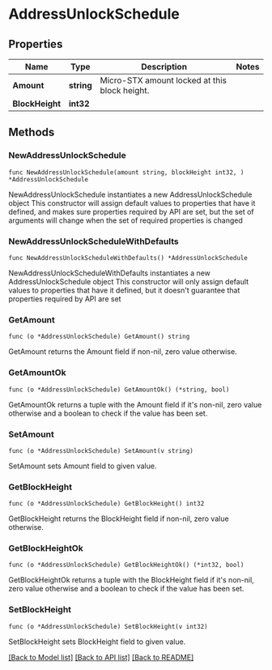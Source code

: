 # AddressUnlockSchedule

## Properties

Name | Type | Description | Notes
------------ | ------------- | ------------- | -------------
**Amount** | **string** | Micro-STX amount locked at this block height. | 
**BlockHeight** | **int32** |  | 

## Methods

### NewAddressUnlockSchedule

`func NewAddressUnlockSchedule(amount string, blockHeight int32, ) *AddressUnlockSchedule`

NewAddressUnlockSchedule instantiates a new AddressUnlockSchedule object
This constructor will assign default values to properties that have it defined,
and makes sure properties required by API are set, but the set of arguments
will change when the set of required properties is changed

### NewAddressUnlockScheduleWithDefaults

`func NewAddressUnlockScheduleWithDefaults() *AddressUnlockSchedule`

NewAddressUnlockScheduleWithDefaults instantiates a new AddressUnlockSchedule object
This constructor will only assign default values to properties that have it defined,
but it doesn't guarantee that properties required by API are set

### GetAmount

`func (o *AddressUnlockSchedule) GetAmount() string`

GetAmount returns the Amount field if non-nil, zero value otherwise.

### GetAmountOk

`func (o *AddressUnlockSchedule) GetAmountOk() (*string, bool)`

GetAmountOk returns a tuple with the Amount field if it's non-nil, zero value otherwise
and a boolean to check if the value has been set.

### SetAmount

`func (o *AddressUnlockSchedule) SetAmount(v string)`

SetAmount sets Amount field to given value.


### GetBlockHeight

`func (o *AddressUnlockSchedule) GetBlockHeight() int32`

GetBlockHeight returns the BlockHeight field if non-nil, zero value otherwise.

### GetBlockHeightOk

`func (o *AddressUnlockSchedule) GetBlockHeightOk() (*int32, bool)`

GetBlockHeightOk returns a tuple with the BlockHeight field if it's non-nil, zero value otherwise
and a boolean to check if the value has been set.

### SetBlockHeight

`func (o *AddressUnlockSchedule) SetBlockHeight(v int32)`

SetBlockHeight sets BlockHeight field to given value.



[[Back to Model list]](../README.md#documentation-for-models) [[Back to API list]](../README.md#documentation-for-api-endpoints) [[Back to README]](../README.md)



